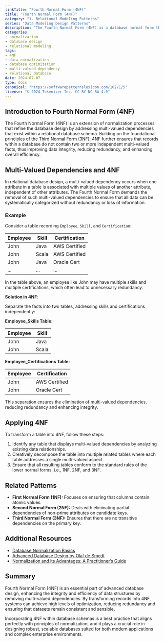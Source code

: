 ```yaml
---
linkTitle: "Fourth Normal Form (4NF)"
title: "Fourth Normal Form (4NF)"
category: "1. Relational Modeling Patterns"
series: "Data Modeling Design Patterns"
description: "The Fourth Normal Form (4NF) is a database normal form that addresses the problem of multi-valued dependencies. It eliminates redundancy and inconsistencies caused by having multiple independent multi-valued facts about an entity in the same table."
categories:
- normalization
- database design
- relational modeling
tags:
- 4NF
- data normalization
- database optimization
- multi-valued dependency
- relational database
date: 2024-07-07
type: docs
canonical: "https://softwarepatternslexicon.com/102/1/5"
license: "© 2024 Tokenizer Inc. CC BY-NC-SA 4.0"
---
```


## Introduction to Fourth Normal Form (4NF)

The Fourth Normal Form (4NF) is an extension of normalization processes that refine the database design by addressing multi-valued dependencies that exist within a relational database schema. Building on the foundational principles of the Third Normal Form (3NF), 4NF further ensures that records within a database do not contain two or more independent multi-valued facts, thus improving data integrity, reducing redundancy, and enhancing overall efficiency.

## Multi-Valued Dependencies and 4NF

In relational database design, a multi-valued dependency occurs when one attribute in a table is associated with multiple values of another attribute, independent of other attributes. The Fourth Normal Form demands the removal of such multi-valued dependencies to ensure that all data can be systematically categorized without redundancy or loss of information.

### Example

Consider a table recording `Employee`, `Skill`, and `Certification`:

| Employee | Skill       | Certification |
|----------|-------------|---------------|
| John     | Java        | AWS Certified |
| John     | Scala       | AWS Certified |
| John     | Java        | Oracle Cert   |
| ...      | ...         | ...           |

In the table above, an employee like John may have multiple skills and multiple certifications, which often lead to unnecessary redundancy.

**Solution in 4NF**:

Separate the facts into two tables, addressing skills and certifications independently:

**Employee_Skills Table:**

| Employee | Skill |
|----------|-------|
| John     | Java  |
| John     | Scala |

**Employee_Certifications Table:**

| Employee | Certification |
|----------|---------------|
| John     | AWS Certified |
| John     | Oracle Cert   |

This separation ensures the elimination of multi-valued dependencies, reducing redundancy and enhancing integrity.

## Applying 4NF

To transform a table into 4NF, follow these steps:
1. Identify any table that displays multi-valued dependencies by analyzing existing data relationships.
2. Creatively decompose the table into multiple related tables where each table addresses a single multi-valued aspect.
3. Ensure that all resulting tables conform to the standard rules of the lower normal forms, i.e., 1NF, 2NF, and 3NF.

## Related Patterns

- **First Normal Form (1NF):** Focuses on ensuring that columns contain atomic values.
- **Second Normal Form (2NF):** Deals with eliminating partial dependencies of non-prime attributes on candidate keys.
- **Third Normal Form (3NF):** Ensures that there are no transitive dependencies on the primary key.

## Additional Resources

- [Database Normalization Basics](https://en.wikipedia.org/wiki/Database_normalization)
- [Advanced Database Design by Olaf de Smedt](#)
- [Normalization and its Advantages: A Practitioner’s Guide](#)

## Summary

Fourth Normal Form (4NF) is an essential part of advanced database design, enhancing the integrity and efficiency of data structures by removing multi-valued dependencies. By transforming records into 4NF, systems can achieve high levels of optimization, reducing redundancy and ensuring that datasets remain consistent and sensible.

Incorporating 4NF within database schemas is a best practice that aligns perfectly with principles of normalization, and it plays a crucial role in designing robust, scalable databases suited for both modern applications and complex enterprise environments.
